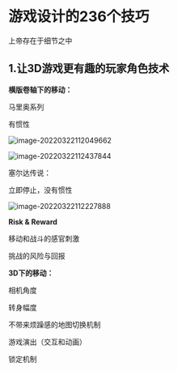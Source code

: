 # 游戏设计的236个技巧

上帝存在于细节之中

## 1.让3D游戏更有趣的玩家角色技术

**横版卷轴下的移动：**

马里奥系列

有惯性

![image-20220322112049662](https://tuchuang-1307882010.cos.ap-shanghai.myqcloud.com/img/image-20220322112049662.png)

![image-20220322112437844](https://tuchuang-1307882010.cos.ap-shanghai.myqcloud.com/img/image-20220322112437844.png)

塞尔达传说：

立即停止，没有惯性

![image-20220322112227888](https://tuchuang-1307882010.cos.ap-shanghai.myqcloud.com/img/image-20220322112227888.png)

**Risk & Reward**

移动和战斗的感官刺激

挑战的风险与回报



**3D下的移动：**

相机角度

转身幅度

不带来烦躁感的地图切换机制

游戏演出（交互和动画）

锁定机制



